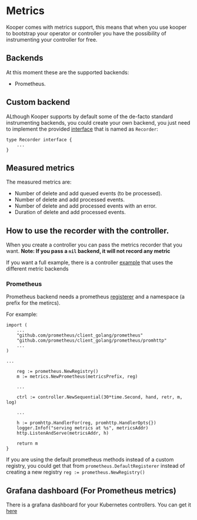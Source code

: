 # Metrics

Kooper comes with metrics support, this means that when you use kooper to bootstrap your operator or controller you have the possibility of instrumenting your controller for free.

## Backends

At this moment these are the supported backends:

- Prometheus.

## Custom backend

ALthough Kooper supports by default some of the de-facto standard instrumenting backends, you could create your own backend, you just need to implement the provided [interface][metrics-interface] that is named as `Recorder`:

```golang
type Recorder interface {
    ...
}
```

## Measured metrics

The measured metrics are:

- Number of delete and add queued events (to be processed).
- Number of delete and add processed events.
- Number of delete and add processed events with an error.
- Duration of delete and add processed events.

## How to use the recorder with the controller.

When you create a controller you can pass the metrics recorder that you want.
**Note: If you pass a `nil` backend, it will not record any metric**

If you want a full example, there is a controller [example][metrics-example] that uses the different metric backends

### Prometheus

Prometheus backend needs a prometheus [registerer][prometheus-registerer] and a namespace (a prefix for the metircs).

For example:

```golang
import (
    ...
    "github.com/prometheus/client_golang/prometheus"
    "github.com/prometheus/client_golang/prometheus/promhttp"
    ...
)

...

    reg := prometheus.NewRegistry()
    m := metrics.NewPrometheus(metricsPrefix, reg)

    ...

    ctrl := controller.NewSequential(30*time.Second, hand, retr, m, log)

    ...

    h := promhttp.HandlerFor(reg, promhttp.HandlerOpts{})
    logger.Infof("serving metrics at %s", metricsAddr)
    http.ListenAndServe(metricsAddr, h)

    return m
}
```

If you are using the default prometheus methods instead of a custom registry, you could get that from `prometheus.DefaultRegisterer` instead of creating a new registry `reg := prometheus.NewRegistry()`

## Grafana dashboard (For Prometheus metrics)

There is a grafana dashboard for your Kubernetes controllers. You can get it [here][grafana-dashboard]

[metrics-interface]: https://github.com/spotahome/kooper/blob/master/monitoring/metrics/metrics.go
[metrics-example]: https://github.com/spotahome/kooper/tree/master/examples/metrics-controller
[prometheus-registerer]: https://godoc.org/github.com/prometheus/client_golang/prometheus#Registerer
[grafana-dashboard]: https://grafana.com/dashboards/7082
